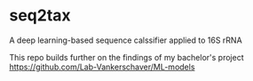 # seq2tax
A deep learning-based sequence calssifier applied to 16S rRNA

This repo builds further on the findings of my bachelor's project
https://github.com/Lab-Vankerschaver/ML-models
